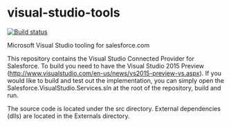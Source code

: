 visual-studio-tools
===================
[![Build status](https://ci.appveyor.com/api/projects/status/2efac63m6lat3iq4)](https://ci.appveyor.com/project/crummel/visual-studio-tools)

Microsoft Visual Studio tooling for salesforce.com

This repository contains the Visual Studio Connected Provider for Salesforce.  To build you need to have the Visual Studio 2015 Preview (http://www.visualstudio.com/en-us/news/vs2015-preview-vs.aspx).  If you would like to build and test out the implementation, you can simply open the Salesforce.VisualStudio.Services.sln at the root of the repository, build and run.

The source code is located under the src directory.  External dependencies (dlls) are located in the Externals directory.
